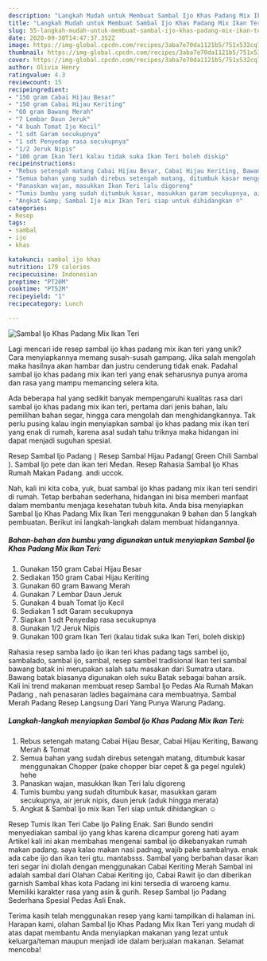 ```yaml
---
description: "Langkah Mudah untuk Membuat Sambal Ijo Khas Padang Mix Ikan Teri yang Bisa Manjain Lidah"
title: "Langkah Mudah untuk Membuat Sambal Ijo Khas Padang Mix Ikan Teri yang Bisa Manjain Lidah"
slug: 55-langkah-mudah-untuk-membuat-sambal-ijo-khas-padang-mix-ikan-teri-yang-bisa-manjain-lidah
date: 2020-09-30T14:47:37.352Z
image: https://img-global.cpcdn.com/recipes/3aba7e70da1121b5/751x532cq70/sambal-ijo-khas-padang-mix-ikan-teri-foto-resep-utama.jpg
thumbnail: https://img-global.cpcdn.com/recipes/3aba7e70da1121b5/751x532cq70/sambal-ijo-khas-padang-mix-ikan-teri-foto-resep-utama.jpg
cover: https://img-global.cpcdn.com/recipes/3aba7e70da1121b5/751x532cq70/sambal-ijo-khas-padang-mix-ikan-teri-foto-resep-utama.jpg
author: Olivia Henry
ratingvalue: 4.3
reviewcount: 15
recipeingredient:
- "150 gram Cabai Hijau Besar"
- "150 gram Cabai Hijau Keriting"
- "60 gram Bawang Merah"
- "7 Lembar Daun Jeruk"
- "4 buah Tomat Ijo Kecil"
- "1 sdt Garam secukupnya"
- "1 sdt Penyedap rasa secukupnya"
- "1/2 Jeruk Nipis"
- "100 gram Ikan Teri kalau tidak suka Ikan Teri boleh diskip"
recipeinstructions:
- "Rebus setengah matang Cabai Hijau Besar, Cabai Hijau Keriting, Bawang Merah &amp; Tomat"
- "Semua bahan yang sudah direbus setengah matang, ditumbuk kasar menggunakan Chopper (pake chopper biar cepet &amp; ga pegel ngulek) hehe"
- "Panaskan wajan, masukkan Ikan Teri lalu digoreng"
- "Tumis bumbu yang sudah ditumbuk kasar, masukkan garam secukupnya, air jeruk nipis, daun jeruk (aduk hingga merata)"
- "Angkat &amp; Sambal Ijo mix Ikan Teri siap untuk dihidangkan ☺️"
categories:
- Resep
tags:
- sambal
- ijo
- khas

katakunci: sambal ijo khas 
nutrition: 179 calories
recipecuisine: Indonesian
preptime: "PT20M"
cooktime: "PT52M"
recipeyield: "1"
recipecategory: Lunch

---
```



![Sambal Ijo Khas Padang Mix Ikan Teri](https://img-global.cpcdn.com/recipes/3aba7e70da1121b5/751x532cq70/sambal-ijo-khas-padang-mix-ikan-teri-foto-resep-utama.jpg)

Lagi mencari ide resep sambal ijo khas padang mix ikan teri yang unik? Cara menyiapkannya memang susah-susah gampang. Jika salah mengolah maka hasilnya akan hambar dan justru cenderung tidak enak. Padahal sambal ijo khas padang mix ikan teri yang enak seharusnya punya aroma dan rasa yang mampu memancing selera kita.

Ada beberapa hal yang sedikit banyak mempengaruhi kualitas rasa dari sambal ijo khas padang mix ikan teri, pertama dari jenis bahan, lalu pemilihan bahan segar, hingga cara mengolah dan menghidangkannya. Tak perlu pusing kalau ingin menyiapkan sambal ijo khas padang mix ikan teri yang enak di rumah, karena asal sudah tahu triknya maka hidangan ini dapat menjadi suguhan spesial.

Resep Sambal Ijo Padang ∣ Resep Sambal Hijau Padang( Green Chili Sambal ). Sambal Ijo pete dan ikan teri Medan. Resep Rahasia Sambal Ijo Khas Rumah Makan Padang. andi uccok.


Nah, kali ini kita coba, yuk, buat sambal ijo khas padang mix ikan teri sendiri di rumah. Tetap berbahan sederhana, hidangan ini bisa memberi manfaat dalam membantu menjaga kesehatan tubuh kita. Anda bisa menyiapkan Sambal Ijo Khas Padang Mix Ikan Teri menggunakan 9 bahan dan 5 langkah pembuatan. Berikut ini langkah-langkah dalam membuat hidangannya.

<!--inarticleads1-->

##### Bahan-bahan dan bumbu yang digunakan untuk menyiapkan Sambal Ijo Khas Padang Mix Ikan Teri:

1. Gunakan 150 gram Cabai Hijau Besar
1. Sediakan 150 gram Cabai Hijau Keriting
1. Gunakan 60 gram Bawang Merah
1. Gunakan 7 Lembar Daun Jeruk
1. Gunakan 4 buah Tomat Ijo Kecil
1. Sediakan 1 sdt Garam secukupnya
1. Siapkan 1 sdt Penyedap rasa secukupnya
1. Gunakan 1/2 Jeruk Nipis
1. Gunakan 100 gram Ikan Teri (kalau tidak suka Ikan Teri, boleh diskip)


Rahasia resep samba lado ijo ikan teri khas padang tags sambel ijo, sambalado, sambal ijo, sambal, resep sambel tradisional Ikan teri sambal bawang batak ini merupakan salah satu masakan dari Sumatra utara. Bawang batak biasanya digunakan oleh suku Batak sebagai bahan arsik. Kali ini trend makanan membuat resep Sambal Ijo Pedas Ala Rumah Makan Padang , nah penasaran ladies bagaimana cara membuatnya. Sambal Merah Padang Resep Langsung Dari Yang Punya Warung Padang. 

<!--inarticleads2-->

##### Langkah-langkah menyiapkan Sambal Ijo Khas Padang Mix Ikan Teri:

1. Rebus setengah matang Cabai Hijau Besar, Cabai Hijau Keriting, Bawang Merah &amp; Tomat
1. Semua bahan yang sudah direbus setengah matang, ditumbuk kasar menggunakan Chopper (pake chopper biar cepet &amp; ga pegel ngulek) hehe
1. Panaskan wajan, masukkan Ikan Teri lalu digoreng
1. Tumis bumbu yang sudah ditumbuk kasar, masukkan garam secukupnya, air jeruk nipis, daun jeruk (aduk hingga merata)
1. Angkat &amp; Sambal Ijo mix Ikan Teri siap untuk dihidangkan ☺️


Resep Tumis Ikan Teri Cabe Ijo Paling Enak. Sari Bundo sendiri menyediakan sambal ijo yang khas karena dicampur goreng hati ayam Artikel kali ini akan membahas mengenai sambal ijo dikebanyakan rumah makan padang. saya kalao makan nasi padnag, wajib pake sambalnya. enak ada cabe ijo dan ikan teri gtu. mantabsss. Sambal yang berbahan dasar ikan teri segar ini diolah dengan menggunakan Cabai Keriting Merah Sambal ini adalah sambal dari Olahan Cabai Keriting ijo, Cabai Rawit ijo dan diberikan garnish Sambal khas kota Padang ini kini tersedia di waroeng kamu. Memiliki karakter rasa yang asin &amp; gurih. Resep Sambal Ijo Padang Sederhana Spesial Pedas Asli Enak. 

Terima kasih telah menggunakan resep yang kami tampilkan di halaman ini. Harapan kami, olahan Sambal Ijo Khas Padang Mix Ikan Teri yang mudah di atas dapat membantu Anda menyiapkan makanan yang lezat untuk keluarga/teman maupun menjadi ide dalam berjualan makanan. Selamat mencoba!
